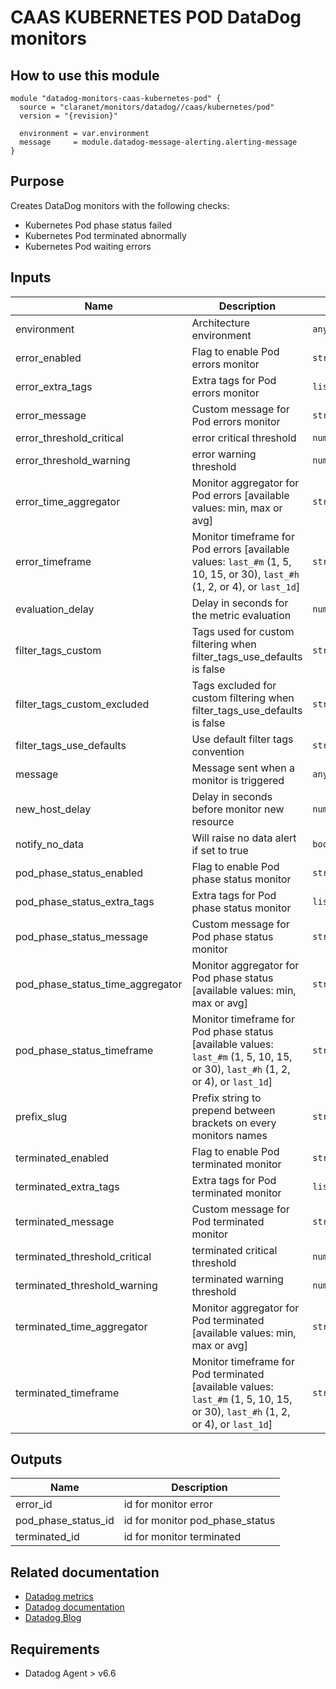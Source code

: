 # CAAS KUBERNETES POD DataDog monitors

## How to use this module

```
module "datadog-monitors-caas-kubernetes-pod" {
  source = "claranet/monitors/datadog//caas/kubernetes/pod"
  version = "{revision}"

  environment = var.environment
  message     = module.datadog-message-alerting.alerting-message
}

```

## Purpose

Creates DataDog monitors with the following checks:

- Kubernetes Pod phase status failed
- Kubernetes Pod terminated abnormally
- Kubernetes Pod waiting errors

## Inputs

| Name | Description | Type | Default | Required |
|------|-------------|------|---------|:-----:|
| environment | Architecture environment | `any` | n/a | yes |
| error\_enabled | Flag to enable Pod errors monitor | `string` | `"true"` | no |
| error\_extra\_tags | Extra tags for Pod errors monitor | `list(string)` | `[]` | no |
| error\_message | Custom message for Pod errors monitor | `string` | `""` | no |
| error\_threshold\_critical | error critical threshold | `number` | `0.5` | no |
| error\_threshold\_warning | error warning threshold | `number` | `0` | no |
| error\_time\_aggregator | Monitor aggregator for Pod errors [available values: min, max or avg] | `string` | `"min"` | no |
| error\_timeframe | Monitor timeframe for Pod errors [available values: `last_#m` (1, 5, 10, 15, or 30), `last_#h` (1, 2, or 4), or `last_1d`] | `string` | `"last_15m"` | no |
| evaluation\_delay | Delay in seconds for the metric evaluation | `number` | `15` | no |
| filter\_tags\_custom | Tags used for custom filtering when filter\_tags\_use\_defaults is false | `string` | `"*"` | no |
| filter\_tags\_custom\_excluded | Tags excluded for custom filtering when filter\_tags\_use\_defaults is false | `string` | `""` | no |
| filter\_tags\_use\_defaults | Use default filter tags convention | `string` | `"true"` | no |
| message | Message sent when a monitor is triggered | `any` | n/a | yes |
| new\_host\_delay | Delay in seconds before monitor new resource | `number` | `300` | no |
| notify\_no\_data | Will raise no data alert if set to true | `bool` | `true` | no |
| pod\_phase\_status\_enabled | Flag to enable Pod phase status monitor | `string` | `"true"` | no |
| pod\_phase\_status\_extra\_tags | Extra tags for Pod phase status monitor | `list(string)` | `[]` | no |
| pod\_phase\_status\_message | Custom message for Pod phase status monitor | `string` | `""` | no |
| pod\_phase\_status\_time\_aggregator | Monitor aggregator for Pod phase status [available values: min, max or avg] | `string` | `"max"` | no |
| pod\_phase\_status\_timeframe | Monitor timeframe for Pod phase status [available values: `last_#m` (1, 5, 10, 15, or 30), `last_#h` (1, 2, or 4), or `last_1d`] | `string` | `"last_5m"` | no |
| prefix\_slug | Prefix string to prepend between brackets on every monitors names | `string` | `""` | no |
| terminated\_enabled | Flag to enable Pod terminated monitor | `string` | `"true"` | no |
| terminated\_extra\_tags | Extra tags for Pod terminated monitor | `list(string)` | `[]` | no |
| terminated\_message | Custom message for Pod terminated monitor | `string` | `""` | no |
| terminated\_threshold\_critical | terminated critical threshold | `number` | `0.5` | no |
| terminated\_threshold\_warning | terminated warning threshold | `number` | `0` | no |
| terminated\_time\_aggregator | Monitor aggregator for Pod terminated [available values: min, max or avg] | `string` | `"sum"` | no |
| terminated\_timeframe | Monitor timeframe for Pod terminated [available values: `last_#m` (1, 5, 10, 15, or 30), `last_#h` (1, 2, or 4), or `last_1d`] | `string` | `"last_10m"` | no |

## Outputs

| Name | Description |
|------|-------------|
| error\_id | id for monitor error |
| pod\_phase\_status\_id | id for monitor pod\_phase\_status |
| terminated\_id | id for monitor terminated |

## Related documentation

* [Datadog metrics](https://docs.datadoghq.com/agent/kubernetes/metrics/)
* [Datadog documentation](https://docs.datadoghq.com/integrations/kubernetes/)
* [Datadog Blog](https://www.datadoghq.com/blog/monitor-kubernetes-docker/)

## Requirements

* Datadog Agent > v6.6
